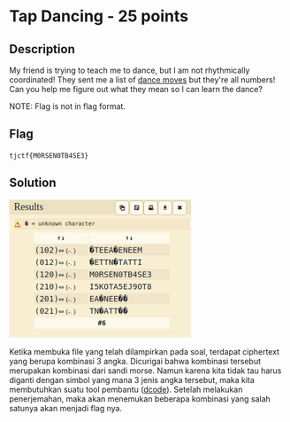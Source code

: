 # Tap Dancing - 25 points
## Description
My friend is trying to teach me to dance, but I am not rhythmically coordinated! They sent me a list of [dance moves](https://static.tjctf.org/518d6851c71c5482dbd5bbe812b678684238c8f4e9e9b3d95a188f7db83a0870_cipher.txt) but they're all numbers! Can you help me figure out what they mean so I can learn the dance?

NOTE: Flag is not in flag format.
## Flag
```
tjctf{M0RSEN0TB4SE3}
```
## Solution
![](img.png)

Ketika membuka file yang telah dilampirkan pada soal, terdapat ciphertext yang berupa kombinasi 3 angka. Dicurigai bahwa kombinasi tersebut merupakan kombinasi dari sandi morse. Namun karena kita tidak tau harus diganti dengan simbol yang mana 3 jenis angka tersebut, maka kita membutuhkan suatu tool pembantu ([dcode](https://www.dcode.fr/morse-code)). Setelah melakukan penerjemahan, maka akan menemukan beberapa kombinasi yang salah satunya akan menjadi flag nya.
